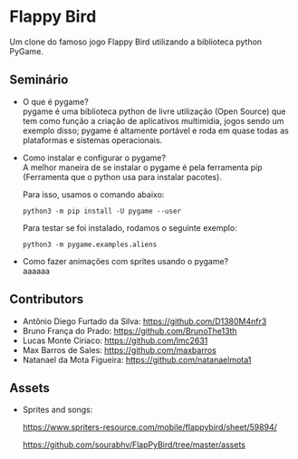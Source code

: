 # Flappy Bird

Um clone do famoso jogo Flappy Bird utilizando a biblioteca python PyGame.

## Seminário

- O que é pygame?  
pygame é uma biblioteca python de livre utilização (Open Source) que tem como função a criação de aplicativos multimidia, jogos sendo um exemplo disso; pygame é altamente portável e roda em quase todas as plataformas e sistemas operacionais.

- Como instalar e configurar o pygame?  
  A melhor maneira de se instalar o pygame é pela ferramenta pip (Ferramenta que o python usa para instalar pacotes). 

  Para isso, usamos o comando abaixo:
  ```
  python3 -m pip install -U pygame --user
  ```

  Para testar se foi instalado, rodamos o seguinte exemplo:  
  ```
  python3 -m pygame.examples.aliens
  ```
- Como fazer animações com sprites usando o pygame?  
  aaaaaa


## Contributors

- Antônio Diego Furtado da Silva: https://github.com/D1380M4nfr3
- Bruno França do Prado: https://github.com/BrunoThe13th
- Lucas Monte Ciriaco: https://github.com/lmc2631
- Max Barros de Sales: https://github.com/maxbarros
- Natanael da Mota Figueira: https://github.com/natanaelmota1

## Assets

- Sprites and songs:

    https://www.spriters-resource.com/mobile/flappybird/sheet/59894/

    https://github.com/sourabhv/FlapPyBird/tree/master/assets
